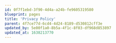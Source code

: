 ```yaml
---
id: 0f7f1ebd-3f90-4d4a-a24b-fe9605319580
blueprint: pages
title: 'Privacy Policy'
parent: 4f7ce77d-6cd4-4d24-8189-d530812cff3e
updated_by: 5e00f1a0-8b5a-4f1c-8f03-df968d853897
updated_at: 1638213770
---
```

